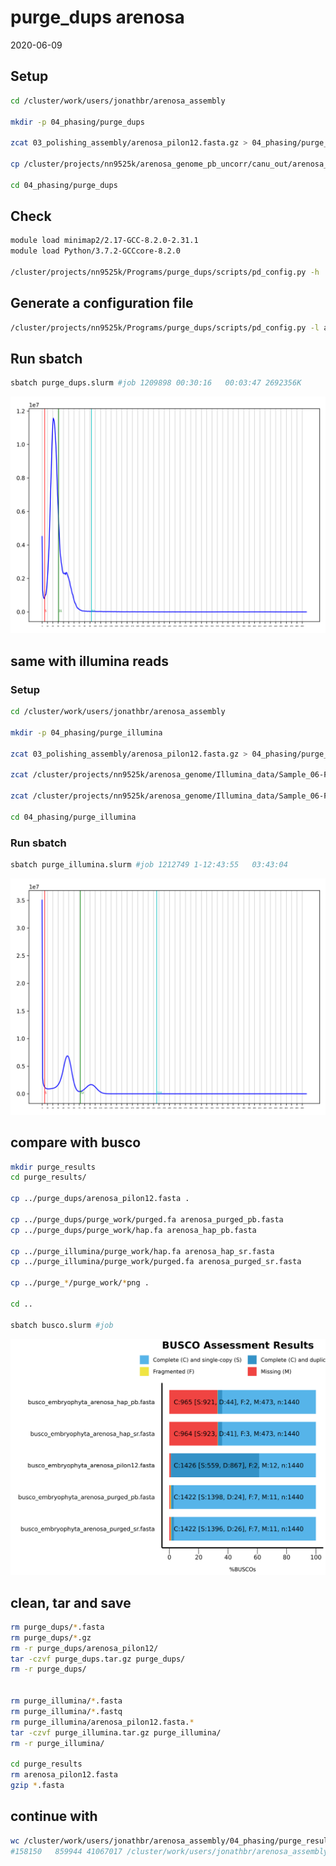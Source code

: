 purge\_dups arenosa
================
2020-06-09

## Setup

``` bash
cd /cluster/work/users/jonathbr/arenosa_assembly

mkdir -p 04_phasing/purge_dups

zcat 03_polishing_assembly/arenosa_pilon12.fasta.gz > 04_phasing/purge_dups/arenosa_pilon12.fasta

cp /cluster/projects/nn9525k/arenosa_genome_pb_uncorr/canu_out/arenosa_pp_uncorr_assembly.correctedReads.fasta.gz 04_phasing/purge_dups

cd 04_phasing/purge_dups
```

## Check

``` bash
module load minimap2/2.17-GCC-8.2.0-2.31.1
module load Python/3.7.2-GCCcore-8.2.0

/cluster/projects/nn9525k/Programs/purge_dups/scripts/pd_config.py -h
```

## Generate a configuration file

``` bash
/cluster/projects/nn9525k/Programs/purge_dups/scripts/pd_config.py -l arenosa_pilon12 -n arenosa.config.json arenosa_pilon12.fasta arenosa_pp_uncorr_assembly.correctedReads.fasta.gz
```

## Run sbatch

``` bash
sbatch purge_dups.slurm #job 1209898 00:30:16   00:03:47 2692356K
```

![PB_hist.png](PB_hist.png)

## same with illumina reads

### Setup

``` bash
cd /cluster/work/users/jonathbr/arenosa_assembly

mkdir -p 04_phasing/purge_illumina

zcat 03_polishing_assembly/arenosa_pilon12.fasta.gz > 04_phasing/purge_illumina/arenosa_pilon12.fasta

zcat /cluster/projects/nn9525k/arenosa_genome/Illumina_data/Sample_06-F-2Az1-9_R1_rep.fastq.gz 04_phasing/purge_illumina/Sample_06-F-2Az1-9_R1_rep.fastq

zcat /cluster/projects/nn9525k/arenosa_genome/Illumina_data/Sample_06-F-2Az1-9_R2_rep.fastq.gz 04_phasing/purge_illumina/Sample_06-F-2Az1-9_R2_rep.fastq

cd 04_phasing/purge_illumina
```
### Run sbatch

``` bash
sbatch purge_illumina.slurm #job 1212749 1-12:43:55   03:43:04
```

![TX_hist.png](TX_hist.png)


## compare with busco

``` bash
mkdir purge_results
cd purge_results/

cp ../purge_dups/arenosa_pilon12.fasta .

cp ../purge_dups/purge_work/purged.fa arenosa_purged_pb.fasta
cp ../purge_dups/purge_work/hap.fa arenosa_hap_pb.fasta

cp ../purge_illumina/purge_work/hap.fa arenosa_hap_sr.fasta
cp ../purge_illumina/purge_work/purged.fa arenosa_purged_sr.fasta

cp ../purge_*/purge_work/*png .

cd ..

sbatch busco.slurm #job 
```
![busco_figure.png](busco_figure.png)

## clean, tar and save

``` bash
rm purge_dups/*.fasta
rm purge_dups/*.gz
rm -r purge_dups/arenosa_pilon12/
tar -czvf purge_dups.tar.gz purge_dups/
rm -r purge_dups/


rm purge_illumina/*.fasta
rm purge_illumina/*.fastq
rm purge_illumina/arenosa_pilon12.fasta.*
tar -czvf purge_illumina.tar.gz purge_illumina/
rm -r purge_illumina/

cd purge_results
rm arenosa_pilon12.fasta
gzip *.fasta
```
## continue with 
``` bash
wc /cluster/work/users/jonathbr/arenosa_assembly/04_phasing/purge_results/arenosa_purged_sr.fasta.gz
#158150   859944 41067017 /cluster/work/users/jonathbr/arenosa_assembly/04_phasing/purge_results/arenosa_purged_sr.fasta.gz
```
